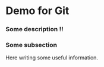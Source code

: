 # Demo for Git

### Some description !!

### Some subsection

Here writing some useful information.
